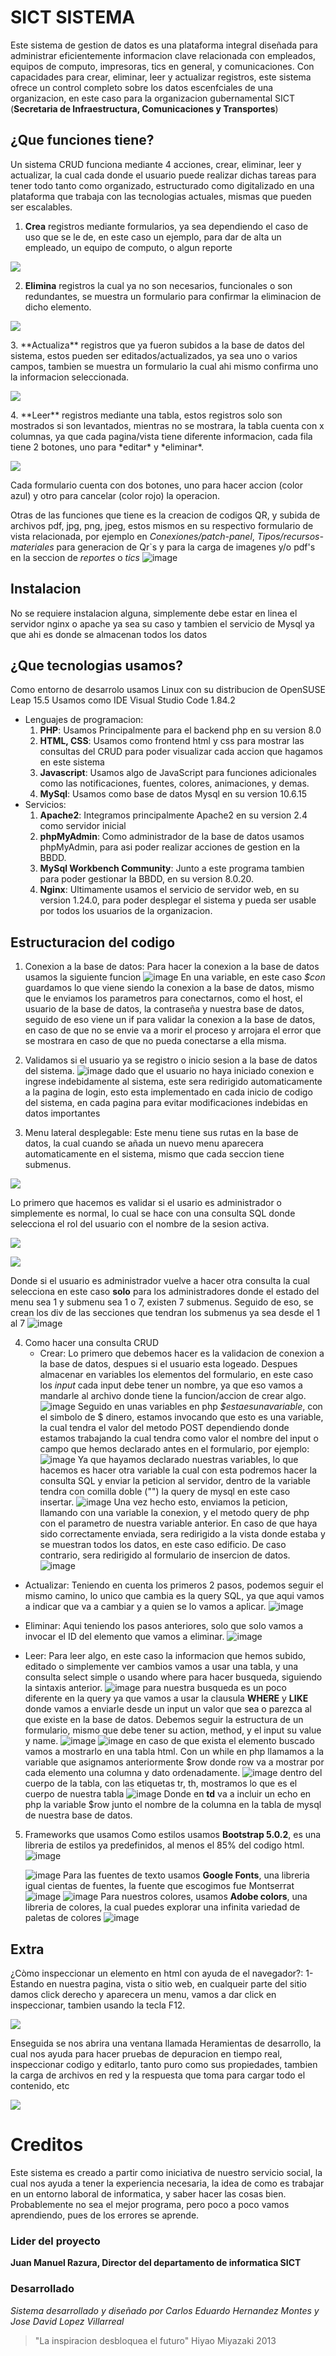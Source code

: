# SICT SISTEMA 
Este sistema de gestion de datos es una plataforma integral diseñada para administrar eficientemente informacion clave relacionada con empleados, equipos de computo, impresoras, tics en general, y comunicaciones.
Con capacidades para crear, eliminar, leer y actualizar registros, este sistema ofrece un control completo sobre los datos escenfciales de una organizacion, en este caso para la organizacion gubernamental SICT (**Secretaria de Infraestructura, Comunicaciones y Transportes**)
## ¿Que funciones tiene?
Un sistema CRUD funciona mediante 4 acciones, crear, eliminar, leer y actualizar, la cual cada donde el usuario puede realizar dichas tareas para tener todo tanto como organizado, estructurado como digitalizado en una plataforma que trabaja con las tecnologias actuales, mismas que pueden ser escalables.
1. **Crea** registros mediante formularios, ya sea dependiendo el caso de uso que se le de, en este caso un ejemplo, para dar de alta un empleado, un equipo de computo, o algun reporte
<p>
  <img src="https://github.com/codifymepro/sictsistema/assets/152323410/6b005859-626a-4e61-8f1c-f184d4e4e150">
</p>

2. **Elimina** registros la cual ya no son necesarios, funcionales o son redundantes, se muestra un formulario para confirmar la eliminacion de dicho elemento.
  <p>
  <img src="https://github.com/codifymepro/sictsistema/assets/152323410/5e7f0e17-a996-4cbb-801e-d3364d35760f">
  </p>
3. **Actualiza** registros que ya fueron subidos a la base de datos del sistema, estos pueden ser editados/actualizados, ya sea uno o varios campos, tambien se muestra un formulario la cual ahi mismo confirma uno la informacion seleccionada.
  <p>
  <img src="https://github.com/codifymepro/sictsistema/assets/152323410/c1000e04-4be1-4524-82c3-5abb7a37e170">
  </p>
4. **Leer** registros mediante una tabla, estos registros solo son mostrados si son levantados, mientras no se mostrara, la tabla cuenta con x columnas, ya que cada pagina/vista tiene diferente informacion, cada fila tiene 2 botones, uno para *editar* y *eliminar*.
  <p>
  <img src="https://github.com/codifymepro/sictsistema/assets/152323410/75efce53-0845-4d3e-8c94-e22d211252d2">
  </p>

Cada formulario cuenta con dos botones, uno para hacer accion (color azul) y otro para cancelar (color rojo) la operacion.

Otras de las funciones que tiene es la creacion de codigos QR, y subida de archivos pdf, jpg, png, jpeg, estos mismos en su respectivo formulario de vista relacionada, por ejemplo en *Conexiones/patch-panel*, *Tipos/recursos-materiales* para generacion de Qr`s y para la carga de imagenes y/o pdf's en la seccion de *reportes* o *tics*
![image](https://github.com/codifymepro/sictsistema/assets/152323410/48d51f25-f2b1-4e6d-923d-40e636323006)

## Instalacion
No se requiere instalacion alguna, simplemente debe estar en linea el servidor nginx o apache ya sea su caso y tambien el servicio de Mysql ya que ahi es donde se almacenan todos los datos

## ¿Que tecnologias usamos?
Como entorno de desarrolo usamos Linux con su distribucion de OpenSUSE Leap 15.5
Usamos como IDE Visual Studio Code 1.84.2
- Lenguajes de programacion:
    1. **PHP**: Usamos Principalmente para el backend php en su version 8.0
    2. **HTML, CSS**: Usamos como frontend html y css para mostrar las consultas del CRUD para poder visualizar cada accion que hagamos en este sistema
    3. **Javascript**: Usamos algo de JavaScript para funciones adicionales como las notificaciones, fuentes, colores, animaciones, y demas.
    4. **MySql**: Usamos como base de datos Mysql en su version 10.6.15
- Servicios:
    1. **Apache2**: Integramos principalmente Apache2 en su version 2.4 como servidor inicial
    2. **phpMyAdmin**: Como administrador de la base de datos usamos phpMyAdmin, para asi poder realizar acciones de gestion en la BBDD.
    3. **MySql Workbench Community**: Junto a este programa tambien para poder gestionar la BBDD, en su version 8.0.20.
    4. **Nginx**: Ultimamente usamos el servicio de servidor web, en su version 1.24.0, para poder desplegar el sistema y pueda ser usable por todos los usuarios de la organizacion.  

## Estructuracion del codigo
1. Conexion a la base de datos:
   Para hacer la conexion a la base de datos usamos la siguiente funcion
   ![image](https://github.com/codifymepro/sictsistema/assets/152323410/7a932050-71a4-4c42-ab40-c4975af47549)
   En una variable, en este caso *$con* guardamos lo que viene siendo la conexion a la base de datos, mismo que le enviamos los parametros para conectarnos, como el host, el usuario de la base de datos, la contraseña y nuestra base de datos, seguido de eso viene un if para validar la conexion a la base de datos, en caso de que no se envie va a morir el proceso y arrojara  el error que se mostrara en caso de que no pueda conectarse a ella misma.

2. Validamos si el usuario ya se registro o inicio sesion a la base de datos del sistema.
   ![image](https://github.com/codifymepro/sictsistema/assets/152323410/5deabea2-f9e5-4513-bb27-08c7146e3bbe)
   dado que el usuario no haya iniciado conexion e ingrese indebidamente al sistema, este sera redirigido automaticamente a la pagina de login, esto esta implementado en cada inicio de codigo del sistema, en cada pagina para evitar modificaciones indebidas en datos importantes

3. Menu lateral desplegable:
   Este menu tiene sus rutas en la base de datos, la cual cuando se añada un nuevo menu aparecera automaticamente en el sistema, mismo que cada seccion tiene submenus.
   <p>
  <img src="https://github.com/codifymepro/sictsistema/assets/152323410/ed30e997-e723-4ee5-b0f5-057f2e61adb7">
  </p> 
  Lo primero que hacemos es validar si el usario es administrador o simplemente es normal, lo cual se hace con una consulta SQL donde selecciona el rol del          usuario con el nombre de la sesion activa.
  <p>
  <img src="https://github.com/codifymepro/sictsistema/assets/152323410/1ef46972-1530-4145-8a07-1a40fbcbcdee">
  </p>

  <p>
  <img src="https://github.com/codifymepro/sictsistema/assets/152323410/247c8f49-782c-47db-a355-6ce0dc250283">
  </p>

Donde si el usuario es administrador vuelve a hacer otra consulta la cual selecciona en este caso **solo** para los administradores donde el estado del menu sea 1 y submenu sea 1 o 7, existen 7 submenus.
Seguido de eso, se crean los div de las secciones que tendran los submenus ya sea desde el 1 al 7
![image](https://github.com/codifymepro/sictsistema/assets/152323410/ad41359b-7382-45f3-bc76-e15aca62b2a0)

4. Como hacer una consulta CRUD
   - Crear:
     Lo primero que debemos hacer es la validacion de conexion a la base de datos, despues si el usuario esta logeado.
     Despues almacenar en variables los elementos del formulario, en este caso los *input* cada input debe tener un nombre, ya que eso vamos a mandarle al archivo donde tiene la funcion/accion de crear algo.
   ![image](https://github.com/codifymepro/sictsistema/assets/152323410/7ba9bf95-ddba-4419-af28-865c89e2a895)
    Seguido en unas variables en php *$estaesunavariable*, con el simbolo de $ dinero, estamos invocando que esto es una variable, la cual tendra el valor del metodo POST dependiendo donde estamos trabajando la cual tendra como valor el nombre del input o campo que hemos declarado antes en el formulario, por ejemplo:
   ![image](https://github.com/codifymepro/sictsistema/assets/152323410/1d2059d5-ac42-40ec-9a27-9cd94edb6aa0)
   Ya que hayamos declarado nuestras variables, lo que hacemos es hacer otra variable la cual con esta podremos hacer la consulta SQL y enviar la peticion al servidor, dentro de la variable tendra con comilla doble ("") la query de mysql en este caso insertar.
   ![image](https://github.com/codifymepro/sictsistema/assets/152323410/2ef60bb8-001c-43c1-a9d9-2e718985c7ee)
   Una vez hecho esto, enviamos la peticion, llamando con una variable la conexion, y el metodo query de php con el parametro de nuestra variable anterior.
   En caso de que haya sido correctamente enviada, sera redirigido a la vista donde estaba y se muestran todos los datos, en este caso edificio.
   De caso contrario, sera redirigido al formulario de insercion de datos.
   ![image](https://github.com/codifymepro/sictsistema/assets/152323410/a0ec18ba-b37f-4fb4-810a-c30b0d4d4d0e)
  - Actualizar:
   Teniendo en cuenta los primeros 2 pasos, podemos seguir el mismo camino, lo unico que cambia es la query SQL, ya que aqui vamos a indicar que va a cambiar y a quien se lo vamos a aplicar.
   ![image](https://github.com/codifymepro/sictsistema/assets/152323410/1b680318-e9e0-4aab-8042-2dd37ae8e686)
  - Eliminar: 
   Aqui teniendo los pasos anteriores, solo que solo vamos a invocar el ID del elemento que vamos a eliminar.
   ![image](https://github.com/codifymepro/sictsistema/assets/152323410/1a2c11a0-c047-4657-a36c-d42e16bd299c)

   - Leer:
       Para leer algo, en este caso la informacion que hemos subido, editado o simplemente ver cambios vamos a usar una tabla, y una consulta select simple o usando where para hacer busqueda, siguiendo la sintaxis anterior.
     ![image](https://github.com/codifymepro/sictsistema/assets/152323410/727c3fb2-d111-44a2-ae31-51773c7208d4)
     para nuestra busqueda es un poco diferente en la query ya que vamos a usar la clausula **WHERE** y **LIKE** donde vamos a enviarle desde un input un valor que sea o parezca al que existe en la base de datos.
     Debemos seguir la estructura de un formulario, mismo que debe tener su action, method, y el input su value y name.
     ![image](https://github.com/codifymepro/sictsistema/assets/152323410/ca75ed90-ee46-45d7-9403-0907ac1ed586)
     ![image](https://github.com/codifymepro/sictsistema/assets/152323410/2d1f8f35-1be9-4ec9-aee1-ff366c102353)
     en caso de que exista el elemento buscado vamos a mostrarlo en una tabla html.
     Con un while en php llamamos a la variable que asignamos anteriormente $row donde row va a mostrar por cada elemento una columna y dato ordenadamente.
     ![image](https://github.com/codifymepro/sictsistema/assets/152323410/63e47009-703e-4ed0-9a3b-16fe2b268557)
     dentro del cuerpo de la tabla, con las etiquetas tr, th, mostramos lo que es el cuerpo de nuestra tabla
     ![image](https://github.com/codifymepro/sictsistema/assets/152323410/ab425a21-33f8-4d14-9261-bf0a5bbcf5c4)
     Donde en **td** va a incluir un echo en php la variable $row junto el nombre de la columna en la tabla de mysql de nuestra base de datos.

5. Frameworks que usamos
   Como estilos usamos **Bootstrap 5.0.2**, es una libreria de estilos ya predefinidos, al menos el 85% del codigo html.
   ![image](https://github.com/codifymepro/sictsistema/assets/152323410/fedc9f4b-4328-4f96-a63f-4ec4b13bbc08)

   ![image](https://github.com/codifymepro/sictsistema/assets/152323410/fffca85f-eb10-4222-9a03-af19c002f057)
   Para las fuentes de texto usamos **Google Fonts**, una libreria igual cientas de fuentes, la fuente que escogimos fue Montserrat
   ![image](https://github.com/codifymepro/sictsistema/assets/152323410/a3da9750-8246-40f7-838a-e376b24dc900)
![image](https://github.com/codifymepro/sictsistema/assets/152323410/abbc321d-a83d-4b81-8dee-a58526020ce3)
  Para nuestros colores, usamos **Adobe colors**, una libreria de colores, la cual puedes explorar una infinita variedad de paletas de colores
![image](https://github.com/codifymepro/sictsistema/assets/152323410/f8278eb2-dd47-4ac9-874d-82e066a22817)

## Extra
  ¿Còmo inspeccionar un elemento en html con ayuda de el navegador?:
    1-Estando en nuestra pagina, vista o sitio web, en cualqueir parte del sitio damos click derecho y aparecera un menu, vamos a dar click en inspeccionar, tambien usando la tecla F12.
    <p>
    <img src="https://github.com/codifymepro/sictsistema/assets/152323410/3ccdadd1-5842-4f73-9882-c9c05f15f51d">
    </p>
    Enseguida se nos abrira una ventana llamada Heramientas de desarrollo, la cual nos ayuda para hacer pruebas de depuracion en tiempo real, inspeccionar codigo y editarlo, tanto puro como sus propiedades, tambien la carga de archivos en red y la respuesta que toma para cargar todo el contenido, etc
<p>
  <img src="https://github.com/codifymepro/sictsistema/assets/152323410/82ffd553-06d8-439d-8a44-8d63501ab4f2">
</p>



# Creditos
 Este sistema es creado a partir como iniciativa de nuestro servicio social, la cual nos ayuda a tener la experiencia necesaria, la idea de como es trabajar en un entorno laboral de informatica, y saber hacer las cosas bien.
 Probablemente no sea el mejor programa, pero poco a poco vamos aprendiendo, pues de los errores se aprende.

### Lider del proyecto
   **Juan Manuel Razura, Director del departamento de informatica SICT**
### Desarrollado
  *Sistema desarrollado y diseñado por Carlos Eduardo Hernandez Montes y Jose David Lopez Villarreal*







> "La inspiracion desbloquea el futuro"
 Hiyao Miyazaki 2013
